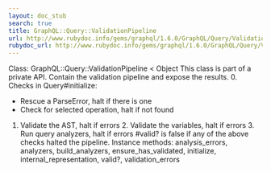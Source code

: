 ```yaml
---
layout: doc_stub
search: true
title: GraphQL::Query::ValidationPipeline
url: http://www.rubydoc.info/gems/graphql/1.6.0/GraphQL/Query/ValidationPipeline
rubydoc_url: http://www.rubydoc.info/gems/graphql/1.6.0/GraphQL/Query/ValidationPipeline
---
```


Class: GraphQL::Query::ValidationPipeline < Object
This class is part of a private API.
Contain the validation pipeline and expose the results. 
0. Checks in Query#initialize:
- Rescue a ParseError, halt if there is one
- Check for selected operation, halt if not found
1. Validate the AST, halt if errors 2. Validate the variables, halt
if errors 3. Run query analyzers, halt if errors 
#valid? is false if any of the above checks halted the pipeline. 
Instance methods:
analysis_errors, analyzers, build_analyzers, ensure_has_validated,
initialize, internal_representation, valid?, validation_errors

